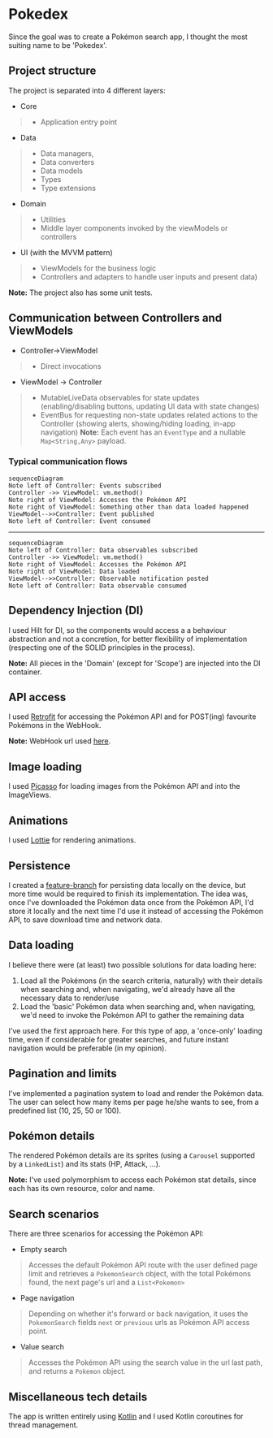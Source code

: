 # Pokedex

Since the goal was to create a Pokémon search app, I thought the most suiting name to be 'Pokedex'.

## Project structure
The project is separated into 4 different layers:
- Core
>- Application entry point
- Data
>- Data managers, 
>- Data converters
>- Data models
>- Types
>- Type extensions
- Domain
>- Utilities
>- Middle layer components invoked by the viewModels or controllers
- UI (with the MVVM pattern)
>- ViewModels for the business logic
>- Controllers and adapters to handle user inputs and present data)

**Note:** The project also has some unit tests.

## Communication between Controllers and ViewModels
- Controller->ViewModel 
>- Direct invocations
- ViewModel -> Controller
>- MutableLiveData observables for state updates (enabling/disabling buttons, updating UI data with state changes)
>- EventBus for requesting non-state updates related actions to the Controller (showing alerts, showing/hiding loading, in-app navigation)
**Note:** Each event has an `EventType` and a nullable `Map<String,Any>` payload.

### Typical communication flows
```mermaid
sequenceDiagram
Note left of Controller: Events subscribed
Controller ->> ViewModel: vm.method()
Note right of ViewModel: Accesses the Pokémon API
Note right of ViewModel: Something other than data loaded happened
ViewModel-->>Controller: Event published
Note left of Controller: Event consumed
```
_____
```mermaid
sequenceDiagram
Note left of Controller: Data observables subscribed
Controller ->> ViewModel: vm.method()
Note right of ViewModel: Accesses the Pokémon API
Note right of ViewModel: Data loaded
ViewModel-->>Controller: Observable notification posted
Note left of Controller: Data observable consumed

```


## Dependency Injection (DI)
I used Hilt for DI, so the components would access a a behaviour abstraction and not a concretion, for better flexibility of implementation (respecting one of the SOLID principles in the process).

**Note:** All pieces in the 'Domain' (except for 'Scope') are injected into the DI container.

## API access
I used [Retrofit](https://square.github.io/retrofit/) for accessing the Pokémon API and for POST(ing)  favourite Pokémons in the WebHook.

**Note:** WebHook url used [here](https://webhook.site./#!/c198ff0a-488a-4238-999e-36673d6e9654/f2d5da8d-476e-4e41-b56b-71f0fe06eb1c/1).

## Image loading
I used [Picasso](https://square.github.io/picasso/) for loading images from the Pokémon API and into the ImageViews.

## Animations
I used [Lottie](https://github.com/airbnb/lottie-android) for rendering animations.

## Persistence
I created a [feature-branch](https://github.com/mganchas/Pokedex/tree/feature/adding-persistence) for persisting data locally on the device, but more time would be required to finish its implementation.
The idea was, once I've downloaded the Pokémon data once from the Pokémon API, I'd store it locally and the next time I'd use it instead of accessing the Pokémon API, to save download time and network data.

## Data loading
I believe there were (at least) two possible solutions for data loading here:
1. Load all the Pokémons (in the search criteria, naturally) with their details when searching and, when navigating, we'd already have all the necessary data to render/use
2. Load the 'basic' Pokémon data when searching and, when navigating, we'd need to invoke the Pokémon API to gather the remaining data

I've used the first approach here. 
For this type of app, a 'once-only' loading time, even if considerable for greater searches, and future instant navigation would be preferable (in my opinion).

## Pagination and limits
I've implemented a pagination system to load and render the Pokémon data.
The user can select how many items per page he/she wants to see, from a predefined list (10, 25, 50 or 100).

## Pokémon details
The rendered Pokémon details are its sprites (using a `Carousel` supported by a `LinkedList`) and its stats (HP, Attack, ...).

**Note:** I've used polymorphism to access each Pokémon stat details, since each has its own resource, color and name.

## Search scenarios
There are three scenarios for accessing the Pokémon API:
- Empty search
> Accesses the default Pokémon API route with the user defined page limit and retrieves a `PokemonSearch` object, with the total Pokémons found, the next page's url and a `List<Pokemon>` 
- Page navigation
> Depending on whether it's forward or back navigation, it uses the `PokemonSearch` fields `next` or  `previous` urls as Pokémon API access point.
- Value search
> Accesses the Pokémon API using the search value in the url last path, and returns a `Pokemon` object.

## Miscellaneous tech details
The app is written entirely using [Kotlin](https://kotlinlang.org/) and I used Kotlin coroutines for thread management.

